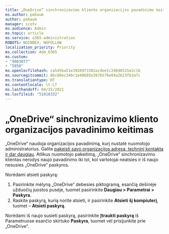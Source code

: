 ```yaml
---
title: „OneDrive“ sinchronizavimo kliento organizacijos pavadinimo keitimas
ms.author: pebaum
author: pebaum
manager: scotv
ms.audience: Admin
ms.topic: article
ms.service: o365-administration
ROBOTS: NOINDEX, NOFOLLOW
localization_priority: Priority
ms.collection: Adm_O365
ms.custom:
- "9003077"
- "5850"
ms.openlocfilehash: ca545ba51e39209f3302acdee1c24048515e2c1b
ms.sourcegitcommit: 8bc60ec34bc1e40685e3976576e04a2623f63a7c
ms.translationtype: HT
ms.contentlocale: lt-LT
ms.lasthandoff: 04/15/2021
ms.locfileid: "51818332"
---
```

# <a name="change-the-organization-name-for-the-onedrive-sync-client"></a>„OneDrive“ sinchronizavimo kliento organizacijos pavadinimo keitimas

„OneDrive“ naudoja organizacijos pavadinimą, kurį nustatė nuomotojo administratorius.  Galite [pakeisti savo organizacijos adresą, techninį kontaktą ir dar daugiau](https://docs.microsoft.com/microsoft-365/admin/manage/change-address-contact-and-more). Atlikus nuomotojo pakeitimą, „OneDrive“ sinchronizavimo klientas nerodys naujo pavadinimo iki tol, kol vartotojai neatsies ir iš naujo nesusies „OneDrive“ paskyros.

Norėdami atsieti paskyrą:

1. Pasirinkite mėlyną „OneDrive“ debesies piktogramą, esančią dešinėje užduočių juostos pusėje, tuomet pasirinkite **Daugiau > Parametrai > Paskyra**.
2. Raskite paskyrą, kurią norite atsieti, ir pasirinkite **Atsieti šį kompiuterį**, tuomet – **Atsieti paskyrą**.

Norėdami iš naujo susieti paskyrą, pasirinkite **Įtraukti paskyrą** iš Parametruose esančio skirtuko **Paskyra**, tuomet vėl prisijunkite prie „OneDrive“.
